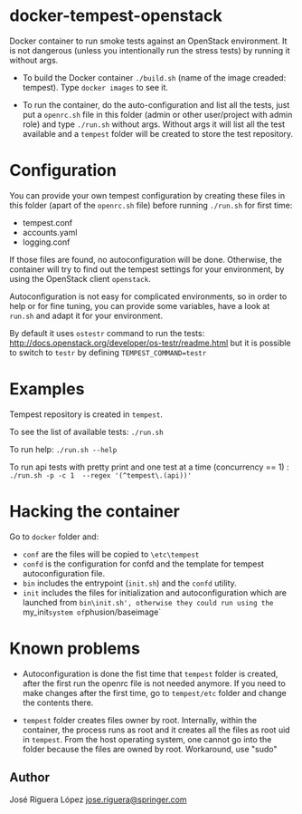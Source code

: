 # docker-tempest-openstack

Docker container to run smoke tests against an OpenStack environment. It is not
dangerous (unless you intentionally run the stress tests) by running it without
args.

* To build the Docker container `./build.sh` (name of the image creaded: tempest). 
  Type `docker images` to see it.

* To run the container, do the auto-configuration and list all the tests,
  just put a `openrc.sh` file in this folder (admin or other user/project with
  admin role) and type `./run.sh` without args. Without args it will list all the test
  available and a `tempest` folder will be created to store the test repository. 


# Configuration

You can provide your own tempest configuration by creating these files in this 
folder (apart of the `openrc.sh` file) before running `./run.sh` for first time:

* tempest.conf
* accounts.yaml
* logging.conf  

If those files are found, no autoconfiguration will be done. Otherwise, the 
container will try to find out the tempest settings for your environment, by
using the OpenStack client `openstack`.

Autoconfiguration is not easy for complicated environments, so in order to
help or for fine tuning, you can provide some variables, have a look at `run.sh`
and adapt it for your environment.  

By default it uses `ostestr` command to run the tests: http://docs.openstack.org/developer/os-testr/readme.html
but it is possible to switch to `testr` by defining  `TEMPEST_COMMAND=testr`


# Examples

Tempest repository is created in `tempest`. 

To see the list of available tests: `./run.sh`

To run help: `./run.sh --help`

To run api tests with pretty print and one test at a time (concurrency == 1) : `./run.sh -p -c 1  --regex '(^tempest\.(api))'`


# Hacking the container

Go to `docker` folder and:

* `conf` are the files will be copied to `\etc\tempest`
* `confd` is the configuration for confd and the template for tempest autoconfiguration file.
* `bin` includes the entrypoint (`init.sh`) and the `confd` utility.
* `init` includes the files for initialization and autoconfiguration which are launched from
   `bin\init.sh', otherwise they could run using the `my_init` system of `phusion/baseimage`


# Known problems

* Autoconfiguration is done the fist time that `tempest` folder is created, 
after the first run the openrc file is not needed anymore. If you need to make
changes after the first time, go to `tempest/etc` folder and change the contents
there.

* `tempest` folder creates files owner by root. Internally, within the container,
the process runs as root and it creates all the files as root uid in `tempest`.
From the host operating system, one cannot go into the folder because the files
are owned by root. Workaround, use "sudo"


## Author

José Riguera López  <jose.riguera@springer.com> 
